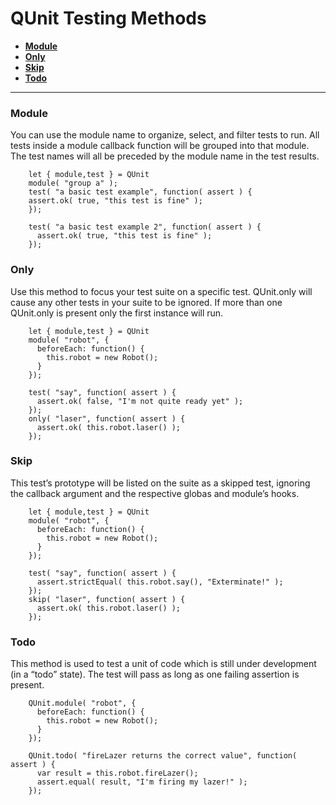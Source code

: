 # QUnit Testing Methods

* [__Module__](#user-content-module)
* [__Only__](#user-content-only)
* [__Skip__](#user-content-skip)
* [__Todo__](#user-content-todo)

___

### Module

You can use the module name to organize, select, and filter tests to run. All tests inside a module callback function will be grouped into
that module. The test names will all be preceded by the module name in the test results.

        let { module,test } = QUnit
        module( "group a" );
        test( "a basic test example", function( assert ) {
        assert.ok( true, "this test is fine" );
        });
        
        test( "a basic test example 2", function( assert ) {
          assert.ok( true, "this test is fine" );
        });
 
 ### Only
Use this method to focus your test suite on a specific test. QUnit.only will cause any other tests in your suite to be ignored.
If more than one QUnit.only is present only the first instance will run.
        
        let { module,test } = QUnit
        module( "robot", {
          beforeEach: function() {
            this.robot = new Robot();
          }
        });

        test( "say", function( assert ) {
          assert.ok( false, "I'm not quite ready yet" );
        });
        only( "laser", function( assert ) {
          assert.ok( this.robot.laser() );
        });
        
### Skip

This test’s prototype will be listed on the suite as a skipped test, ignoring the callback argument and the respective globas 
and module’s hooks.
        
        let { module,test } = QUnit
        module( "robot", {
          beforeEach: function() {
            this.robot = new Robot();
          }
        });
        
        test( "say", function( assert ) {
          assert.strictEqual( this.robot.say(), "Exterminate!" );
        });
        skip( "laser", function( assert ) {
          assert.ok( this.robot.laser() );
        });
        
### Todo

This method is used to test a unit of code which is still under development (in a “todo” state). The test will pass as long as one failing assertion is present.  

        QUnit.module( "robot", {
          beforeEach: function() {
            this.robot = new Robot();
          }
        });

        QUnit.todo( "fireLazer returns the correct value", function( assert ) {
          var result = this.robot.fireLazer(); 
          assert.equal( result, "I'm firing my lazer!" );
        });